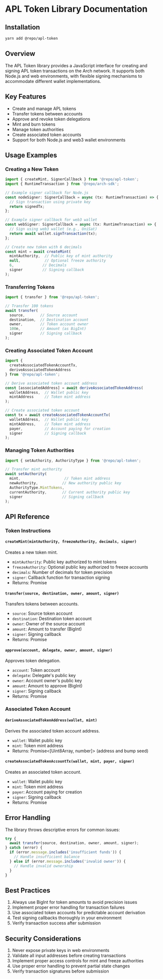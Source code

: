 # APL Token Library Documentation

## Installation

```bash
yarn add @repo/apl-token
```

## Overview

The APL Token library provides a JavaScript interface for creating and signing APL token transactions on the Arch network. It supports both Node.js and web environments, with flexible signing mechanisms to accommodate different wallet implementations.

## Key Features

- Create and manage APL tokens
- Transfer tokens between accounts
- Approve and revoke token delegations
- Mint and burn tokens
- Manage token authorities
- Create associated token accounts
- Support for both Node.js and web3 wallet environments

## Usage Examples

### Creating a New Token

```typescript
import { createMint, SignerCallback } from '@repo/apl-token';
import { RuntimeTransaction } from '@repo/arch-sdk';

// Example signer callback for Node.js
const nodeSigner: SignerCallback = async (tx: RuntimeTransaction) => {
  // Sign transaction using private key
  return signedTx;
};

// Example signer callback for web3 wallet
const webSigner: SignerCallback = async (tx: RuntimeTransaction) => {
  // Sign using web3 wallet (e.g., UniSat)
  return await wallet.signTransaction(tx);
};

// Create new token with 6 decimals
const mint = await createMint(
  mintAuthority,  // Public key of mint authority
  null,           // Optional freeze authority
  6,             // Decimals
  signer         // Signing callback
);
```

### Transferring Tokens

```typescript
import { transfer } from '@repo/apl-token';

// Transfer 100 tokens
await transfer(
  source,       // Source account
  destination,  // Destination account
  owner,        // Token account owner
  100n,         // Amount (as BigInt)
  signer        // Signing callback
);
```

### Creating Associated Token Account

```typescript
import { 
  createAssociatedTokenAccountTx,
  deriveAssociatedTokenAddress 
} from '@repo/apl-token';

// Derive associated token account address
const [associatedAddress] = await deriveAssociatedTokenAddress(
  walletAddress,  // Wallet public key
  mintAddress     // Token mint address
);

// Create associated token account
const tx = await createAssociatedTokenAccountTx(
  walletAddress,  // Wallet public key
  mintAddress,    // Token mint address
  payer,          // Account paying for creation
  signer          // Signing callback
);
```

### Managing Token Authorities

```typescript
import { setAuthority, AuthorityType } from '@repo/apl-token';

// Transfer mint authority
await setAuthority(
  mint,                    // Token mint address
  newAuthority,           // New authority public key
  AuthorityType.MintTokens,
  currentAuthority,       // Current authority public key
  signer                  // Signing callback
);
```

## API Reference

### Token Instructions

#### `createMint(mintAuthority, freezeAuthority, decimals, signer)`
Creates a new token mint.

- `mintAuthority`: Public key authorized to mint tokens
- `freezeAuthority`: Optional public key authorized to freeze accounts
- `decimals`: Number of decimals for token precision
- `signer`: Callback function for transaction signing
- Returns: Promise<RuntimeTransaction>

#### `transfer(source, destination, owner, amount, signer)`
Transfers tokens between accounts.

- `source`: Source token account
- `destination`: Destination token account
- `owner`: Owner of the source account
- `amount`: Amount to transfer (BigInt)
- `signer`: Signing callback
- Returns: Promise<RuntimeTransaction>

#### `approve(account, delegate, owner, amount, signer)`
Approves token delegation.

- `account`: Token account
- `delegate`: Delegate's public key
- `owner`: Account owner's public key
- `amount`: Amount to approve (BigInt)
- `signer`: Signing callback
- Returns: Promise<RuntimeTransaction>

### Associated Token Account

#### `deriveAssociatedTokenAddress(wallet, mint)`
Derives the associated token account address.

- `wallet`: Wallet public key
- `mint`: Token mint address
- Returns: Promise<[Uint8Array, number]> (address and bump seed)

#### `createAssociatedTokenAccountTx(wallet, mint, payer, signer)`
Creates an associated token account.

- `wallet`: Wallet public key
- `mint`: Token mint address
- `payer`: Account paying for creation
- `signer`: Signing callback
- Returns: Promise<RuntimeTransaction>

## Error Handling

The library throws descriptive errors for common issues:

```typescript
try {
  await transfer(source, destination, owner, amount, signer);
} catch (error) {
  if (error.message.includes('insufficient funds')) {
    // Handle insufficient balance
  } else if (error.message.includes('invalid owner')) {
    // Handle invalid ownership
  }
}
```

## Best Practices

1. Always use BigInt for token amounts to avoid precision issues
2. Implement proper error handling for transaction failures
3. Use associated token accounts for predictable account derivation
4. Test signing callbacks thoroughly in your environment
5. Verify transaction success after submission

## Security Considerations

1. Never expose private keys in web environments
2. Validate all input addresses before creating transactions
3. Implement proper access controls for mint and freeze authorities
4. Use proper error handling to prevent partial state changes
5. Verify transaction signatures before submission
